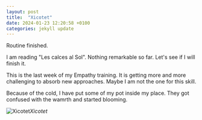 ```yaml
---
layout: post
title:  "Xicotet"
date: 2024-01-23 12:20:58 +0100
categories: jekyll update
---
```


Routine finished.   

I am reading "Les calces al Sol". Nothing remarkable so far. Let's see if I will finish it.   

This is the last week of my Empathy training. It is getting more and more challenging to absorb new approaches. Maybe I am not the one for this skill.  

Because of the cold, I have put some of my pot inside my place. They got confused with the wamrth and started blooming.  





![Xicotet](https://lh3.googleusercontent.com/pw/ABLVV85EwxaHad9sE4ESpibgUwSvq7BJDLHsSeq48kPeAAF6mjM8LxfTllXWgAsG4ReI3yjZRuqwaiC16-O0EWc0mcle4gIx5A_ULOpThrWM2WaFKvmRBGs=w2400)*Xicotet*&nbsp;



[jekyll-docs]: https://jekyllrb.com/docs/home
[jekyll-gh]:   https://github.com/jekyll/jekyll
[jekyll-talk]: https://talk.jekyllrb.com/
